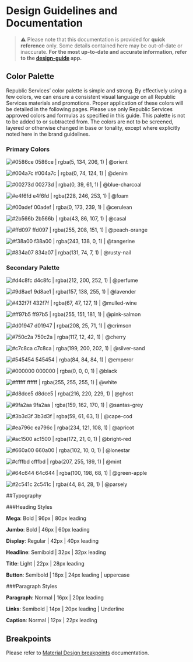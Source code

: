# Design Guidelines and Documentation

> ⚠️ Please note that this documentation is provided for **quick reference** only. Some details contained here may be out-of-date or inaccurate. **For the most up-to-date and accurate information, refer to the [design-guide](../apps/guide/README.md) app.**

## Color Palette

Republic Services’ color palette is simple and strong. By effectively using a few colors, we can ensure a consistent visual language on all Republic Services materials and promotions. Proper application of these colors will be detailed in the following pages. Please use only Republic Services approved colors and formulas as specified in this guide. This palette is not to be added to or subtracted from. The colors are not to be screened, layered or otherwise changed in base or tonality, except where explicitly noted here in the brand guidelines.

### Primary Colors

> 
![#0586ce](https://placehold.it/15/0586ce/000000?text=+) 0586ce |
rgba(5, 134, 206, 1) |
@orient

> 
![#004a7c](https://placehold.it/15/004a7c/000000?text=+) #004a7c |
rgba(0, 74, 124, 1) |
@denim

> 
![#00273d](https://placehold.it/15/00273d/000000?text=+) 00273d |
rgba(0, 39, 61, 1) |
@blue-charcoal 

> 
![#e4f6fd](https://placehold.it/15/e4f6fd/000000?text=+) e4f6fd |
rgba(228, 246, 253, 1) |
@foam

> 
![#00adef](https://placehold.it/15/00adef/000000?text=+) 00adef |
rgba(0, 173, 239, 1) |
@cerulean

> 
![#2b566b](https://placehold.it/15/2b566b/000000?text=+) 2b566b |
rgba(43, 86, 107, 1) |
@casal

> 
![#ffd097](https://placehold.it/15/ffd097/000000?text=+) ffd097 |
rgba(255, 208, 151, 1) |
@peach-orange

> 
![#f38a00](https://placehold.it/15/f38a00/000000?text=+) f38a00 |
rgba(243, 138, 0, 1) |
@tangerine

> 
![#834a07](https://placehold.it/15/834a07/000000?text=+) 834a07 |
rgba(131, 74, 7, 1) |
@rusty-nail

### Secondary Palette

> 
![#d4c8fc](https://placehold.it/15/d4c8fc/000000?text=+) d4c8fc |
rgba(212, 200, 252, 1) |
@perfume

> 
![#9d8ae1](https://placehold.it/15/9d8ae1/000000?text=+) 9d8ae1 |
rgba(157, 138, 255, 1) |
@lavender

> 
![#432f7f](https://placehold.it/15/432f7f/000000?text=+) 432f7f |
rgba(67, 47, 127, 1) |
@mulled-wine

> 
![#ff97b5](https://placehold.it/15/ff97b5/000000?text=+) ff97b5 |
rgba(255, 151, 181, 1) |
@pink-salmon

> 
![#d01947](https://placehold.it/15/d01947/000000?text=+) d01947 |
rgba(208, 25, 71, 1) |
@crimson

> 
![#750c2a](https://placehold.it/15/750c2a/000000?text=+) 750c2a |
rgba(117, 12, 42, 1) |
@cherry

> 
![#c7c8ca](https://placehold.it/15/c7c8ca/000000?text=+) c7c8ca |
rgba(199, 200, 202, 1) |
@silver-sand

> 
![#545454](https://placehold.it/15/545454/000000?text=+) 545454 |
rgba(84, 84, 84, 1) |
@emperor

> 
![#000000](https://placehold.it/15/000000/000000?text=+) 000000 |
rgba(0, 0, 0, 1) |
@black

> 
![#ffffff](https://placehold.it/15/ffffff/000000?text=+) ffffff |
rgba(255, 255, 255, 1) |
@white

> 
![#d8dce5](https://placehold.it/15/d8dce5/000000?text=+) d8dce5 |
rgba(216, 220, 229, 1) |
@ghost

> 
![#9fa2aa](https://placehold.it/15/9fa2aa/000000?text=+) 9fa2aa |
rgba(159, 162, 170, 1) |
@santas-grey

> 
![#3b3d3f](https://placehold.it/15/3b3d3f/000000?text=+) 3b3d3f |
rgba(59, 61, 63, 1) |
@cape-cod

> 
![#ea796c](https://placehold.it/15/ea796c/000000?text=+) ea796c |
rgba(234, 121, 108, 1) |
@apricot

> 
![#ac1500](https://placehold.it/15/ac1500/000000?text=+) ac1500 |
rgba(172, 21, 0, 1) |
@bright-red

> 
![#660a00](https://placehold.it/15/660a00/000000?text=+) 660a00 |
rgba(102, 10, 0, 1) |
@lonestar

> 
![#cfffbd](https://placehold.it/15/cfffbd/000000?text=+) cfffbd |
rgba(207, 255, 189, 1) |
@mint

> 
![#64c644](https://placehold.it/15/64c644/000000?text=+) 64c644 |
rgba(100, 198, 68, 1) |
@green-apple

> 
![#2c541c](https://placehold.it/15/2c541c/000000?text=+) 2c541c |
rgba(44, 84, 28, 1) |
@parsely

##Typography

###Heading Styles

**Mega**: Bold | 96px | 80px leading

**Jumbo**: Bold | 46px | 60px leading

**Display**: Regular | 42px | 40px leading

**Headline**: Semibold | 32px | 32px leading

**Title**: Light | 22px | 28px leading
   
**Button**: Semibold | 18px | 24px leading | uppercase

###Paragraph Styles

**Paragraph**: Normal | 16px | 20px leading

**Links**: Semibold | 14px | 20px leading | Underline

**Caption**: Normal | 12px | 22px leading



## Breakpoints

Please refer to [Material Design breakpoints](https://material.io/design/layout/responsive-layout-grid.html#breakpoints) documentation.
